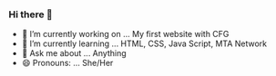 ### Hi there 👋

- 🔭 I’m currently working on ... My first website with CFG
- 🌱 I’m currently learning ... HTML, CSS, Java Script, MTA Network
- 💬 Ask me about ... Anything
- 😄 Pronouns: ... She/Her
<!--
**SarinaJJE/SarinaJJE** is a ✨ _special_ ✨ repository because its `README.md` (this file) appears on your GitHub profile.

Here are some ideas to get you started:

- 🔭 I’m currently working on ... My first website with CFG
- 🌱 I’m currently learning ... HTML, CSS, Java Script, MTA Network
- 👯 I’m looking to collaborate on ...
- 🤔 I’m looking for help with ...
- 💬 Ask me about ... Anything
- 📫 How to reach me: ...
- 😄 Pronouns: ... She/Her
- ⚡ Fun fact: ...
-->
